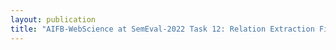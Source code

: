```yaml
---
layout: publication
title: "AIFB-WebScience at SemEval-2022 Task 12: Relation Extraction First - Using Relation Extraction to Identify Entities"
---
```


